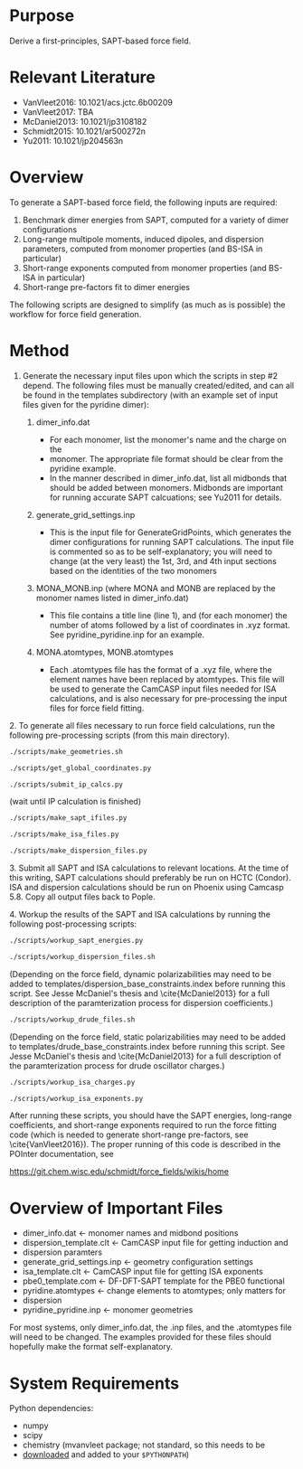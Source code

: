 Purpose
=================

Derive a first-principles, SAPT-based force field.

Relevant Literature
=================
* VanVleet2016: 10.1021/acs.jctc.6b00209
* VanVleet2017: TBA
* McDaniel2013: 10.1021/jp3108182
* Schmidt2015: 10.1021/ar500272n
* Yu2011: 10.1021/jp204563n

Overview
=================
To generate a SAPT-based force field, the following inputs are required:
  1. Benchmark dimer energies from SAPT, computed for a variety of dimer
        configurations
  2. Long-range multipole moments, induced dipoles, and dispersion
        parameters, computed from monomer properties (and BS-ISA in
particular)
  3. Short-range exponents computed from monomer properties (and BS-ISA in
        particular)
  4. Short-range pre-factors fit to dimer energies

The following scripts are designed to simplify (as much as is possible) the
workflow for force field generation. 

Method
=================
1. Generate the necessary input files upon which the scripts in step #2
depend. The following files must be manually created/edited, and can all be
found in the
templates subdirectory (with an example set of input files given for the
pyridine dimer):

   1. dimer_info.dat
        * For each monomer, list the monomer's name and the charge on the
        * monomer. 
        The appropriate file format should be clear from the pyridine example.
        * In the manner described in dimer_info.dat, list all midbonds 
            that should be added between monomers. Midbonds are important for
            running accurate SAPT calcuations; see Yu2011 for details.
            
   2. generate_grid_settings.inp
        * This is the input file for GenerateGridPoints, which generates the
            dimer configurations for running SAPT calculations. The input file
            is commented so as to be self-explanatory; you will need to change
            (at the very least) the 1st, 3rd, and 4th input sections based on
            the identities of the two monomers
            
   3. MONA_MONB.inp (where MONA and MONB are replaced by the monomer names 
        listed in dimer_info.dat)
        * This file contains a title line (line 1), and (for each monomer)
            the number of atoms followed by a list of coordinates in .xyz 
            format. See pyridine_pyridine.inp for an example.
            
   4. MONA.atomtypes, MONB.atomtypes
        * Each .atomtypes file has the format of a .xyz file, where the
            element names have been replaced by atomtypes. This file will be
            used to generate the CamCASP input files needed for ISA
calculations, 
            and is also necessary for pre-processing the input files for force
            field fitting.

2\. To generate all files necessary to run force field calculations, run the
following pre-processing scripts (from this main directory).
        
```bash
./scripts/make_geometries.sh

./scripts/get_global_coordinates.py

./scripts/submit_ip_calcs.py
```
 (wait until IP calculation is finished)

```bash
./scripts/make_sapt_ifiles.py

./scripts/make_isa_files.py

./scripts/make_dispersion_files.py
```

3\. Submit all SAPT and ISA calculations to relevant locations. At the time of
this writing, SAPT calculations should preferably be run on HCTC (Condor). ISA
and 
dispersion calculations should be run on Phoenix using Camcasp 5.8. Copy all
output files back to Pople.

4\. Workup the results of the SAPT and ISA calculations by running the
following post-processing scripts:

```bash
./scripts/workup_sapt_energies.py

./scripts/workup_dispersion_files.sh
```
 (Depending on the force field, dynamic polarizabilities may need to be added
  to templates/dispersion_base_constraints.index before running this script.
See
  Jesse McDaniel's thesis and \cite{McDaniel2013} for a full description of
the
  paramterization process for dispersion coefficients.)

```bash
./scripts/workup_drude_files.sh
```
 (Depending on the force field, static polarizabilities may need to be added
    to templates/drude_base_constraints.index before running this script. See
    Jesse McDaniel's thesis and \cite{McDaniel2013} for a full description of
the
    paramterization process for drude oscillator charges.)

```bash
./scripts/workup_isa_charges.py

./scripts/workup_isa_exponents.py
```

After running these scripts, you should have the SAPT energies, long-range
coefficients, and short-range exponents required to run the force fitting code
(which is needed to generate short-range pre-factors, see
\cite{VanVleet2016}). The proper running of this code is described in the
POInter documentation, see

https://git.chem.wisc.edu/schmidt/force_fields/wikis/home


Overview of Important Files
=================

* dimer_info.dat <- monomer names and midbond positions
* dispersion_template.clt <- CamCASP input file for getting induction and
* dispersion paramters
* generate_grid_settings.inp <- geometry configuration settings
* isa_template.clt <- CamCASP input file for getting ISA exponents
* pbe0_template.com <- DF-DFT-SAPT template for the PBE0 functional
* pyridine.atomtypes <- change elements to atomtypes; only matters for
* dispersion
* pyridine_pyridine.inp <- monomer geometries

For most systems, only dimer_info.dat, the .inp files, and the .atomtypes file
will need to be changed. The examples provided for these files should
hopefully make the format self-explanatory.


System Requirements
======
Python dependencies:

* numpy
* scipy
* chemistry (mvanvleet package; not standard, so this needs to be
* [downloaded](https://github.com/mvanvleet/chemistry) and
added to your `$PYTHONPATH`)


